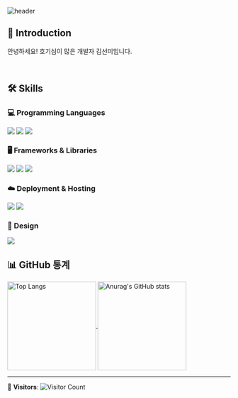 

![header](https://capsule-render.vercel.app/api?type=waving&color=gradient&height=300&section=header&text=Hello!%20I'm%20sunmi&fontSize=90&animation=fadeIn&fontAlignY=40&desc=Frontend%20Developer%20%20%20&descAlignY=62&descAlign=78)

## 👋 Introduction 
안녕하세요! 호기심이 많은 개발자 김선미입니다.


</br>

## 🛠 Skills 

### 💻 Programming Languages
<img src="https://img.shields.io/badge/html5-E34F26?style=for-the-badge&logo=html5&logoColor=white"/> <img src="https://img.shields.io/badge/css3-1572B6?style=for-the-badge&logo=css3&logoColor=white"/> <img src="https://img.shields.io/badge/javascript-F7DF1E?style=for-the-badge&logo=javascript&logoColor=white"/> 


### 🖥 Frameworks & Libraries
<img src="https://img.shields.io/badge/styledcomponents-DB7093?style=for-the-badge&logo=styled-components&logoColor=white"/> <img src="https://img.shields.io/badge/React-61DAFB?style=for-the-badge&logo=React&logoColor=white"/> <img src="https://img.shields.io/badge/Redux-764ABC?style=for-the-badge&logo=Redux&logoColor=white"/> 


### ☁️ Deployment & Hosting
<img src="https://img.shields.io/badge/AWS-232F3E?style=for-the-badge&logo=Amazon-AWS&logoColor=white"/> <img src="https://img.shields.io/badge/Vercel-000000?style=for-the-badge&logo=Vercel&logoColor=white"/>


### 🎨 Design
<img src="https://img.shields.io/badge/Figma-F24E1E?style=for-the-badge&logo=Figma&logoColor=white"/>

</br>

## 📊 GitHub 통계 
<a href="https://github.com/27Lia/github-readme-stats">
  <img align="center" src="https://github-readme-stats.vercel.app/api/top-langs/?username=27Lia&langs_count=8&theme=radical" alt="Top Langs" height="200px" />
</a>
<a href="https://github.com/27Lia/github-readme-stats">
  <img align="center" src="https://github-readme-stats.vercel.app/api?username=27Lia&show_icons=true&theme=radical" alt="Anurag's GitHub stats" height="200px"/>
</a>

</br>

---

👥 **Visitors**: ![Visitor Count](https://profile-counter.glitch.me/27Lia/count.svg)
